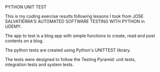 PYTHON UNIT TEST

This is my coding exercise results following lessons I took from JOSE SALVATIERRA'S AUTOMATED SOFTWARE TESTING WITH PYTHON in UDEMY.

The app to test is a blog app with simple functions to create, read and post contents on a blog.

The python tests are created using Python's UNITTEST library.

The tests were designed to follow the Testing Pyramid: unit tests, integration tests and system tests.